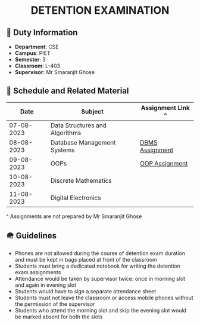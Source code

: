 <h1 align = "center"> DETENTION EXAMINATION </h1>

## 📌 Duty Information

- **Department**: CSE 
- **Campus**: PIET
- **Semester**: 3
- **Classroom**: L-403
- **Supervisor**: Mr Smaranjit Ghose

## 📝 Schedule and Related Material

|Date| Subject | Assignment Link ^ |
|-----------|--------|---------------|
|07-08-2023 | Data Structures and Algorithms | |
|08-08-2023 | Database Management Systems | [DBMS Assignment](./DBMS%20Assignment.pdf)|
|09-08-2023 | OOPs |[OOP Assignment](./OOP_Detention_Questions.pdf) |
|10-08-2023 | Discrete Mathematics| |
|11-08-2023 | Digital Electronics | |

^ Assignments are not prepared by Mr Smaranjit Ghose

## 🪖 Guidelines

- Phones are not allowed during the course of detention exam duration and must be kept in bags placed at front of the classroom
- Students must bring a dedicated notebook for writing the detention exam assignments
- Attendance would be taken by supervisor twice: once in morning slot and again in evening slot
- Students would have to sign a separate attendance sheet
- Students must not leave the classroom or access mobile phones without the permission of the supervisor
- Students who attend the morning slot and skip the evening slot would be marked absent for both the slots



